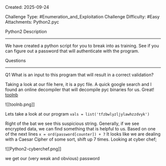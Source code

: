 Created: 2025-09-24

Challenge Type: #Enumeration_and_Exploitation 
Challenge Difficulty: #Easy
Attachments: Python2.pyc

Python2
Description
***
We have created a python script for you to break into as training. See if you can figure out a password that will authenticate with the program.

Questions
***
Q1
What is an input to this program that will result in a correct validation?

Taking a look at our file here, it is a pyc file. A quick google search and I found an online decompiler that will decompile pyc binaries for us. Great!
[toolnb](https://www.toolnb.com/tools-lang-en/pyc.html)

![[toolnb.png]]

Lets take a look at our program
`vals = list('tfzbwlyzljylawhzzdvyk')`

Right of the bat we see this suspicious string. Generally, if we see encrypted data, we can find something that is helpful to us. Based on one of the next lines 
`x = ord(password[counter]) + 7` 
It looks like we are dealing with a Caesar Cipher of some sort, shift up 7 times. Looking at cyber chef;

![[Python2-cyberchef.png]]

we get our (very weak and obvious) password
